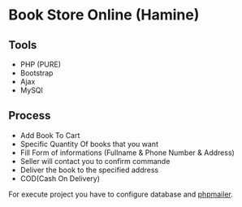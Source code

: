 # Book Store Online (Hamine)
## Tools
- PHP (PURE)
- Bootstrap
- Ajax
- MySQl
## Process
- Add Book To Cart 
- Specific Quantity Of books that you want
- Fill Form of informations (Fullname & Phone Number & Address)
- Seller will contact you to confirm commande
- Deliver the book to the specified address
- COD(Cash On Delivery)

For execute project you have to configure database and [phpmailer](https://github.com/PHPMailer/PHPMailer).